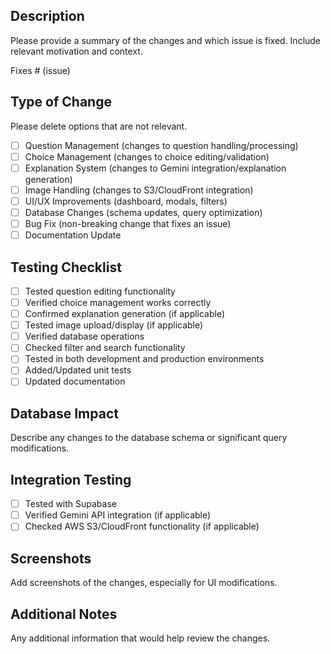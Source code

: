 ## Description

Please provide a summary of the changes and which issue is fixed. Include relevant motivation and context.

Fixes # (issue)

## Type of Change

Please delete options that are not relevant.

- [ ] Question Management (changes to question handling/processing)
- [ ] Choice Management (changes to choice editing/validation)
- [ ] Explanation System (changes to Gemini integration/explanation generation)
- [ ] Image Handling (changes to S3/CloudFront integration)
- [ ] UI/UX Improvements (dashboard, modals, filters)
- [ ] Database Changes (schema updates, query optimization)
- [ ] Bug Fix (non-breaking change that fixes an issue)
- [ ] Documentation Update

## Testing Checklist

- [ ] Tested question editing functionality
- [ ] Verified choice management works correctly
- [ ] Confirmed explanation generation (if applicable)
- [ ] Tested image upload/display (if applicable)
- [ ] Verified database operations
- [ ] Checked filter and search functionality
- [ ] Tested in both development and production environments
- [ ] Added/Updated unit tests
- [ ] Updated documentation

## Database Impact

Describe any changes to the database schema or significant query modifications.

## Integration Testing

- [ ] Tested with Supabase
- [ ] Verified Gemini API integration (if applicable)
- [ ] Checked AWS S3/CloudFront functionality (if applicable)

## Screenshots

Add screenshots of the changes, especially for UI modifications.

## Additional Notes

Any additional information that would help review the changes.
